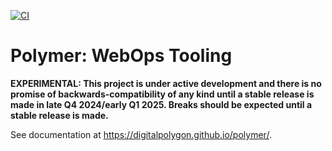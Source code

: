 [![CI](https://github.com/digitalpolygon/polymer/actions/workflows/code_standards.yml/badge.svg)](https://github.com/digitalpolygon/polymer/actions/workflows/code_standards.yml)

# Polymer: WebOps Tooling

**EXPERIMENTAL: This project is under active development and there is no promise of backwards-compatibility of any kind
until a stable release is made in late Q4 2024/early Q1 2025. Breaks should be expected until a stable release is made.**

See documentation at https://digitalpolygon.github.io/polymer/.
